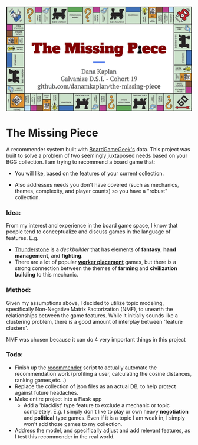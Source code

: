 ![title slide](./img/the_missing_piece_title.jpg)
# The Missing Piece
A recommender system built with [BoardGameGeek's](https://www.boardgamegeek.com/) data. This project was built to solve a problem of two seemingly juxtaposed needs based on your BGG collection. I am trying to recommend a board game that:

* You will like, based on the features of your current collection.

* Also addresses needs you don't have covered (such as mechanics, themes, complexity, and player counts) so you have a "robust" collection.

### Idea:

From my interest and experience in the board game space, I know that people tend to conceptualize and discuss games in the language of features. E.g.
	
 * [Thunderstone](https://www.boardgamegeek.com/boardgame/53953/thunderstone) is a *deckbuilder* that has elements of **fantasy**, **hand management**, and **fighting**. 
 * There are a lot of popular **[worker placement](https://www.boardgamegeek.com/boardgamemechanic/2082/worker-placement)** games, but there is a strong connection between the themes of **farming** and **civilization building** to this mechanic.  

	

### Method:
Given my assumptions above, I decided to utilize topic modeling, specifically Non-Negative Matrix Factorization (NMF), to unearth the relationships between the game features. While it initially sounds like a clustering problem, there is a good amount of interplay between 'feature clusters'.

NMF was chosen because it can do 4 very important things in this project

### Todo:
 * Finish up the [recommender](./recommender.py) script to actually automate the  recommendation work (profiling a user, calculating the cosine distances, ranking games,etc...)
 * Replace the collection of json files as an actual DB, to help protect against future headaches. 
 * Make entire project into a Flask app
 	* Add a 'blacklist' type feature to exclude a mechanic or topic completely. E.g. I simply don't like to play or own heavy **negotiation** and **political** type games. Even if it is a topic I am weak in, I simply won't add those games to my collection. 
 * Address the model, and specifically adjust and add relevant features, as I test this recommender in the real world. 

